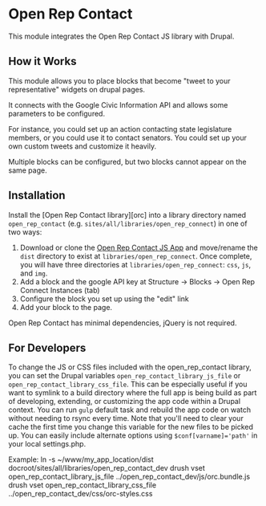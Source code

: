 # Open Rep Contact

This module integrates the Open Rep Contact JS library with Drupal.

## How it Works

This module allows you to place blocks that become "tweet to your representative" widgets on drupal pages.

It connects with the Google Civic Information API and allows some parameters to be configured.

For instance, you could set up an action contacting state legislature members, or you could use it
to contact senators. You could set up your own custom tweets and customize it heavily.

Multiple blocks can be configured, but two blocks cannot appear on the same page.

## Installation

Install the [Open Rep Contact library][orc] into a library directory named `open_rep_contact`
(e.g. `sites/all/libraries/open_rep_connect`) in one of two ways:

1. Download or clone the [Open Rep Contact JS App](https://github.com/colab-coop/open-rep-contact.js) and move/rename the `dist` directory to exist at `libraries/open_rep_connect`. Once complete, you will have three directories at `libraries/open_rep_connect`: `css`, `js`, and `img`.
3. Add a block and the google API key at Structure -> Blocks -> Open Rep Connect Instances (tab)
4. Configure the block you set up using the "edit" link
5. Add your block to the page.

Open Rep Contact has minimal dependencies, jQuery is not required.

## For Developers

To change the JS or CSS files included with the open_rep_contact library, you can set the Drupal variables
`open_rep_contact_library_js_file` or `open_rep_contact_library_css_file`. This can be especially useful if you want
to symlink to a build directory where the full app is being build as part of developing, extending, or customizing the
app code within a Drupal context. You can run `gulp` default task and rebuild the app code on watch without needing
to rsync every time. Note that you'll need to clear your cache the first time you change this variable for the new
files to be picked up. You can easily include alternate options using `$conf[varname]='path'` in your local
settings.php.

Example:
ln -s ~/www/my_app_location/dist  docroot/sites/all/libraries/open_rep_contact_dev
drush vset open_rep_contact_library_js_file ../open_rep_contact_dev/js/orc.bundle.js
drush vset open_rep_contact_library_css_file ../open_rep_contact_dev/css/orc-styles.css